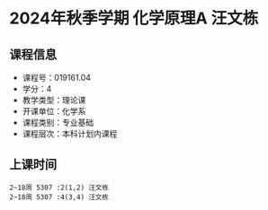 # 2024年秋季学期 化学原理A 汪文栋






## 课程信息

- 课程号：019161.04
- 学分：4
- 教学类型：理论课
- 开课单位：化学系
- 课程类别：专业基础
- 课程层次：本科计划内课程

## 上课时间

```
2~18周 5307 :2(1,2) 汪文栋
2~18周 5307 :4(3,4) 汪文栋
```

